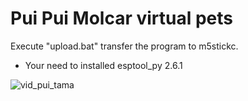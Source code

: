 # Pui Pui Molcar virtual pets

Execute "upload.bat" transfer the program to m5stickc.
- Your need to installed esptool_py 2.6.1

![vid_pui_tama](https://user-images.githubusercontent.com/25920447/123540415-70486100-d771-11eb-8eaf-36d886ec0167.PNG)

